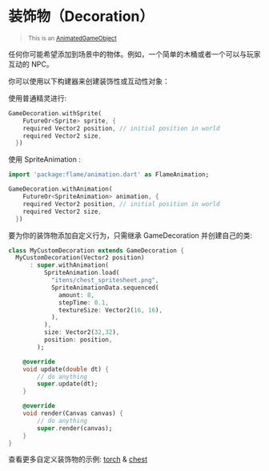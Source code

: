 # 装饰物（Decoration）

> <small>This is an [AnimatedGameObject](doc/util?id=animatedgameobject)</small>

任何你可能希望添加到场景中的物体。例如，一个简单的木桶或者一个可以与玩家互动的 NPC。

你可以使用以下构建器来创建装饰性或互动性对象：

使用普通精灵进行:
```dart
GameDecoration.withSprite(
    FutureOr<Sprite> sprite, {
    required Vector2 position, // initial position in world
    required Vector2 size,
  })
```

使用 SpriteAnimation :
```dart
import 'package:flame/animation.dart' as FlameAnimation;

GameDecoration.withAnimation(
    FutureOr<SpriteAnimation> animation, {
    required Vector2 position, // initial position in world
    required Vector2 size,
  })
```

要为你的装饰物添加自定义行为，只需继承 GameDecoration 并创建自己的类:
```dart
class MyCustomDecoration extends GameDecoration {
  MyCustomDecoration(Vector2 position)
      : super.withAnimation(
          SpriteAnimation.load(
            "itens/chest_spritesheet.png",
            SpriteAnimationData.sequenced(
              amount: 8,
              stepTime: 0.1,
              textureSize: Vector2(16, 16),
            ),
          ),
          size: Vector2(32,32),
          position: position,
        );

    @override
    void update(double dt) {
        // do anything
        super.update(dt);
    }

    @override
    void render(Canvas canvas) {
        // do anything
        super.render(canvas);
    }
}
```

查看更多自定义装饰物的示例: [torch](https://github.com/RafaelBarbosatec/bonfire/blob/master/example/lib/shared/decoration/torch.dart) & [chest](https://github.com/RafaelBarbosatec/bonfire/blob/master/example/lib/shared/decoration/chest.dart)